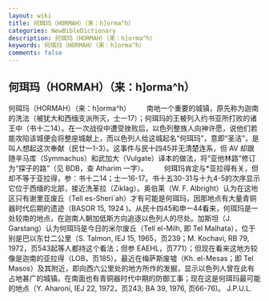 ```yaml
---
layout: wiki
title: 何珥玛（HORMAH）（来：h]orma^h）
categories: NewBibleDictionary
description: 何珥玛（HORMAH）（来：h]orma^h）
keywords: 何珥玛（HORMAH）（来：h]orma^h）
comments: false
---
```


## 何珥玛（HORMAH）（来：h]orma^h）



何珥玛（HORMAH）（来：h]orma^h）
　　南地一个重要的城镇，原先称为迦南的洗法（被犹大和西缅支派所灭，士一17）；何珥玛的王被列入约书亚所打败的诸王中（书十二14）。在一次战役中遭受挫败后，以色列整族人向神许愿，说他们若能攻陷该城便会将整座城献上，而以色列人给这城起名“何珥玛”，意即“圣洁”，是叫人想起这次奉献（民廿一1-3）。这事件与民十四45并无清楚连系，但 AV 却跟随辛马库（Symmachus）和武加大（Vulgate）译本的做法，将“亚他林路”修订为“探子的路”（见 BDB，查 Atharim 一字）。
　　何珥玛肯定与*亚拉得有关，但却不等于亚拉得，参：书十二14；士一16-17。书十五30-31与十九4-5的次序显示它位于西缅的北部，接近洗革拉（Ziklag）。奥伯莱（W. F. Albright）认为在这地区只有谢里亚废丘（Tell es-Sheri`ah）才有可能是何珥玛，因那地点有大量青铜器时代后期的遗迹（BASOR 15, 1924 )。从民十四45和申一44看来，何珥玛是一处较南的地点，在迦南人朝加低斯方向追逐以色列人的尽处。加斯坦（J. Garstang）认为何珥玛是今日的米尔废丘（Tell el-Milh, 即 Tel Malhata），位于别是巴以东廿二公里（S. Talmon, IEJ 15, 1965，页239；M. Kochavi, RB 79, 1972，页543起等人都持这个看法；但参 EAEHL，页771）；但现在看来这地方较像是迦南的亚拉得（LOB，页185）。最近在梅萨斯废墟（Kh. el-Mesas；即 Tel Masos）及其附近，即向西六公里处的地方所作的发掘，显示以色列人曾在此有占地甚广的城镇。在南面也有青铜器时代中期的防御工事；现在这是何珥玛最可能的地点（Y. Aharoni, IEJ 22, 1972，页243; BA 39, 1976, 页66-76)。
J.P.U.L.




